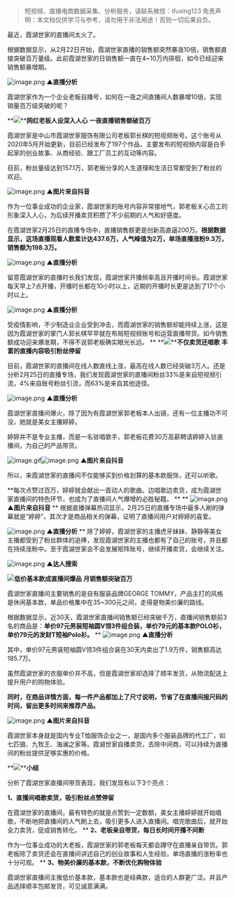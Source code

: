 
>
> 短视频、直播电商数据采集、分析服务，请联系微信：ifuxing123
> 免责声明：本文档仅供学习与参考，请勿用于非法用途！否则一切后果自负。
> 



最近，霞湖世家的直播间太火了。


根据数据显示，从2月22日开始，霞湖世家直播的销售额突然暴涨10倍，销售额直接突破百万量级。此前霞湖世家的日销售额一直在4~10万内徘徊，如今已经迎来销售额暴增期。


![image.png](https://cdn.nlark.com/yuque/0/2021/png/97322/1615509474003-f6076dfb-bcbe-4d44-b8d0-ae750c15b464.png#align=left&display=inline&height=190&margin=%5Bobject%20Object%5D&name=image.png&originHeight=380&originWidth=674&size=36302&status=done&style=none&width=337)
****▲直播分析****


霞湖世家作为一个企业老板自播号，如何在一夜之间直播间人数暴增10倍，实现销量百万级突破的呢？

**![](https://cdn.nlark.com/yuque/0/2021/webp/97322/1615509454826-9c329458-efd7-4f92-a984-8829fcfbf7bf.webp#align=left&display=inline&height=22&margin=%5Bobject%20Object%5D&originHeight=170&originWidth=1080&size=0&status=done&style=none&width=140)****网红老板人设深入人心**
**一夜直播销售额破百万**


霞湖世家是中山市霞湖世家服饰有限公司老板郭长棋的短视频账号。这个账号从2020年5月开始更新，目前已经发布了197个作品，主要发布的短视频内容是白手起家的创业故事、从商经验、跟工厂员工的互动等内容。


目前，粉丝量级达到157.1万，郭老板分享的人生道理和生活日常都受到了粉丝的欢迎。


![image.png](https://cdn.nlark.com/yuque/0/2021/png/97322/1615509482288-6751dd7e-884f-4bdc-aab9-dd3444a50a0f.png#align=left&display=inline&height=537&margin=%5Bobject%20Object%5D&name=image.png&originHeight=1073&originWidth=1080&size=2838592&status=done&style=none&width=540)
****▲图片来自抖音****


作为一位事业成功的企业家，霞湖世家的账号内容非常接地气，郭老板关心员工的形象深入人心，为后续开播卖货积攒了不少前期的人气和好感度。


在霞湖世家2月25日的直播专场中，直播销售额更是创新高直逼200万。**根据数据显示，这场直播观看人数累计达437.6万，人气峰值为2万，单场直播涨粉9.3万，销售额为198.3万。**

![image.png](https://cdn.nlark.com/yuque/0/2021/png/97322/1615509488945-3b0105a8-1b8b-44a6-acd7-bda14095f448.png#align=left&display=inline&height=411&margin=%5Bobject%20Object%5D&name=image.png&originHeight=822&originWidth=698&size=262021&status=done&style=none&width=349)
****▲直播分析****


留意霞湖世家的直播时长我们发现，霞湖世家开播频率高且开播时间长。霞湖世家每天早上7点开播，开播时长都在10小时以上，近期的开播时长更是达到了17个小时以上。


![image.png](https://cdn.nlark.com/yuque/0/2021/png/97322/1615509496081-d8d598fd-29db-4d72-a342-23df6c6f2ee2.png#align=left&display=inline&height=431&margin=%5Bobject%20Object%5D&name=image.png&originHeight=862&originWidth=548&size=163536&status=done&style=none&width=274)
****▲直播分析****


受疫情影响，不少制造业企业受到冲击，而霞湖世家的销售额却能持续上涨，这是因为霞湖世家的掌门人郭长棋早早就在布局短视频账号和运营直播带货。如今销售额成功迎来爆发期，不得不说郭老板确实眼光长远。
**
**![](https://cdn.nlark.com/yuque/0/2021/webp/97322/1615509454811-b81e2f28-2bf9-41e5-8c85-ffa0f624dc44.webp#align=left&display=inline&height=22&margin=%5Bobject%20Object%5D&originHeight=170&originWidth=1080&size=0&status=done&style=none&width=140)****不仅卖货还唱歌**
**丰富的直播内容吸引粉丝停留**


目前，霞湖世家的直播间在线人数直线上涨，最高在线人数已经突破3万人。还是分析2月25日的直播专场，我们发现霞湖世家的直播间粉丝33%是来自短视频引流，4%来自账号粉丝引流，而63%是来自其他途径。


![image.png](https://cdn.nlark.com/yuque/0/2021/png/97322/1615509504965-8394abe6-35b5-4f89-8365-28035c78fd69.png#align=left&display=inline&height=230&margin=%5Bobject%20Object%5D&name=image.png&originHeight=460&originWidth=864&size=171710&status=done&style=none&width=432)
****▲直播分析****


霞湖世家直播间爆火，除了因为有霞湖世家郭老板本人出镜，还有一位主播功不可没，她就是美女主播婷婷。


婷婷并不是专业主播，而是一名驻唱歌手，郭老板花费30万高薪聘请婷婷入驻直播间，为自己的产品带货。


![image.gif](https://cdn.nlark.com/yuque/0/2021/gif/97322/1615509454919-f159cb08-45ec-4999-963b-a9ff10bb6279.gif#align=left&display=inline&height=1&margin=%5Bobject%20Object%5D&name=image.gif&originHeight=1&originWidth=1&size=70&status=done&style=none&width=1)![image.png](https://cdn.nlark.com/yuque/0/2021/png/97322/1615509519580-2b27485f-1bda-4053-815e-3cc434c261ed.png#align=left&display=inline&height=537&margin=%5Bobject%20Object%5D&name=image.png&originHeight=1073&originWidth=1080&size=2526809&status=done&style=none&width=540)
****▲图片来自抖音****


所以，来霞湖世家的直播间不仅能够买到价格划算的基本款服饰，还可以听歌。


**每次点赞过百万，婷婷就会献出一首动人的歌曲。边唱歌边卖货，成为霞湖世家直播间的特色环节，也成为了直播间人气爆增的必胜秘籍。 **
**
![image.png](https://cdn.nlark.com/yuque/0/2021/png/97322/1615509552091-09f5f37d-0ac6-4711-a11f-d49cff449bc5.png#align=left&display=inline&height=539&margin=%5Bobject%20Object%5D&name=image.png&originHeight=1077&originWidth=1080&size=2500878&status=done&style=none&width=540)
****▲图片来自抖音****
**
根据直播弹幕热词显示，2月25日的直播专场中最多人刷的弹幕就是“婷婷”，其次才是商品相关的弹幕，证明了直播间用户对婷婷的喜爱。


![image.png](https://cdn.nlark.com/yuque/0/2021/png/97322/1615509569707-405fa5fa-c13b-4d50-aa14-620efe1c5cf7.png#align=left&display=inline&height=209&margin=%5Bobject%20Object%5D&name=image.png&originHeight=418&originWidth=728&size=72164&status=done&style=none&width=364)
****▲直播分析****
**
除了婷婷，霞湖世家的主播虎牙妹妹、静静等美女主播都受到了粉丝群体的追捧，发现霞湖世家的主播也都有了自己的账号，并且都在持续涨粉中。至于霞湖世家会不会发展矩阵账号，继续开播卖货，会继续关注。


![image.png](https://cdn.nlark.com/yuque/0/2021/png/97322/1615509577645-647cb6ec-61d2-4b5a-afa2-276fa1bec6fb.png#align=left&display=inline&height=679&margin=%5Bobject%20Object%5D&name=image.png&originHeight=1358&originWidth=694&size=333764&status=done&style=none&width=347)
****▲达人搜索****


**![](https://cdn.nlark.com/yuque/0/2021/webp/97322/1615509454836-1f355dea-13de-4aa8-87d0-15c8b400a678.webp#align=left&display=inline&height=22&margin=%5Bobject%20Object%5D&originHeight=170&originWidth=1080&size=0&status=done&style=none&width=140)****低价基本****款成直播间爆品**
**月销售额突破百万**

霞湖世家直播间主要销售的是自有服装品牌GEORGE TOMMY，产品主打的风格是休闲基本款，单品价格集中在35~300元之间，走得是物美价廉的路线。


根据数据显示，近30天，霞湖世家直播间销售额已经突破千万，直播间销售额前3名的商品是：**单价97元男装短袖圆V领3件组合装，单价79元的基本款POLO衫，单价79元的发财T短袖Polo衫。**
**
![image.png](https://cdn.nlark.com/yuque/0/2021/png/97322/1615509589120-54384a6d-d6b2-42fc-867b-3cdc92fc14df.png#align=left&display=inline&height=678&margin=%5Bobject%20Object%5D&name=image.png&originHeight=1356&originWidth=974&size=732001&status=done&style=none&width=487)
**▲直播分析**


其中，单价97元男装短袖圆V领3件组合装在30天内卖出了1.9万件，销售额高达185.7万。


虽然霞湖世家的衣服单价并不高，但是霞湖世家却选择了顺丰发货，从物流配送上提升用户的购物体验。


**同时，在商品详情方面，每一件产品都加上了尺寸说明，节省了在直播间报尺码的时间，留出更多时间来推荐产品。**


![image.png](https://cdn.nlark.com/yuque/0/2021/png/97322/1615509596737-1af1d547-5ad5-4743-9e96-ef28765762a2.png#align=left&display=inline&height=529&margin=%5Bobject%20Object%5D&name=image.png&originHeight=1058&originWidth=1048&size=1192009&status=done&style=none&width=524)
**▲图片来自抖音**


霞湖世家本身就是国内专业T恤服饰企业之一，是国内多个服装品牌的代工厂，如七匹狼、九牧王、海澜之家等。霞湖世家自播卖货，去除中间商，可以持续为直播间的粉丝提供足够实惠的价格。


**![](https://cdn.nlark.com/yuque/0/2021/webp/97322/1615509454972-42807746-d6c4-4e88-9ffc-8fb24256a5c6.webp#align=left&display=inline&height=22&margin=%5Bobject%20Object%5D&originHeight=170&originWidth=1080&size=0&status=done&style=none&width=140)****小结**


分析了霞湖世家直播间带货表现，我们发现有以下3个亮点：


**1、直播间唱歌卖货，吸引粉丝点赞停留**


在霞湖世家的直播间，最有特色的就是点赞到一定数额，美女主播婷婷就开始唱歌，不断地把直播间的人气刷上去，吸引更多人进入直播间。唱完歌曲后，就开始全力卖货，促成销售转化。
**
**2、老板亲自带货，每日长时间开播不间断**


作为一位事业成功的大老板，霞湖世家的郭老板每天都会蹲守在直播亲自带货。郭老板除了卖货还会在直播间讲述自己的创业故事和人生经验，单场直播的涨粉率也十分可观。
**
**3、物美价廉的基本款，不断优化购物体验**


霞湖世家直播间主推低价基本款，基本款也是经典款，适合的人群更广泛。并且产品选择顺丰包邮发货，可见诚意满满。
